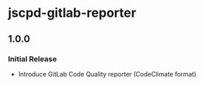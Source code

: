 # jscpd-gitlab-reporter

## 1.0.0

### Initial Release

- Introduce GitLab Code Quality reporter (CodeClimate format)
